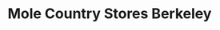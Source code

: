 ---
title: "Mole Country Stores Berkeley"
url: /berkeley/mole-country-stores-berkeley/
shop: general
---